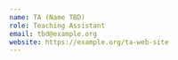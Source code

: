 ```yaml
---
name: TA (Name TBD)
role: Teaching Assistant
email: tbd@example.org
website: https://example.org/ta-web-site
---
```


